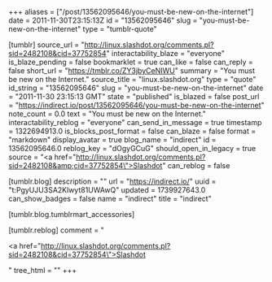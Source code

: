 +++
aliases = ["/post/13562095646/you-must-be-new-on-the-internet"]
date = 2011-11-30T23:15:13Z
id = "13562095646"
slug = "you-must-be-new-on-the-internet"
type = "tumblr-quote"

[tumblr]
source_url = "http://linux.slashdot.org/comments.pl?sid=2482108&cid=37752854"
interactability_blaze = "everyone"
is_blaze_pending = false
bookmarklet = true
can_like = false
can_reply = false
short_url = "https://tmblr.co/ZY3jbyCeNIWU"
summary = "You must be new on the Internet."
source_title = "linux.slashdot.org"
type = "quote"
id_string = "13562095646"
slug = "you-must-be-new-on-the-internet"
date = "2011-11-30 23:15:13 GMT"
state = "published"
is_blazed = false
post_url = "https://indirect.io/post/13562095646/you-must-be-new-on-the-internet"
note_count = 0.0
text = "You must be new on the Internet."
interactability_reblog = "everyone"
can_send_in_message = true
timestamp = 1322694913.0
is_blocks_post_format = false
can_blaze = false
format = "markdown"
display_avatar = true
blog_name = "indirect"
id = 13562095646.0
reblog_key = "dOgyGCuG"
should_open_in_legacy = true
source = "<a href=\"http://linux.slashdot.org/comments.pl?sid=2482108&amp;cid=37752854\">Slashdot</a>"
can_reblog = false

[tumblr.blog]
description = ""
url = "https://indirect.io/"
uuid = "t:PgyUJU3SA2Klwyt81UWAwQ"
updated = 1739927643.0
can_show_badges = false
name = "indirect"
title = "indirect"

[tumblr.blog.tumblrmart_accessories]

[tumblr.reblog]
comment = "<p><a href=\"http://linux.slashdot.org/comments.pl?sid=2482108&cid=37752854\">Slashdot</a></p>"
tree_html = ""
+++
